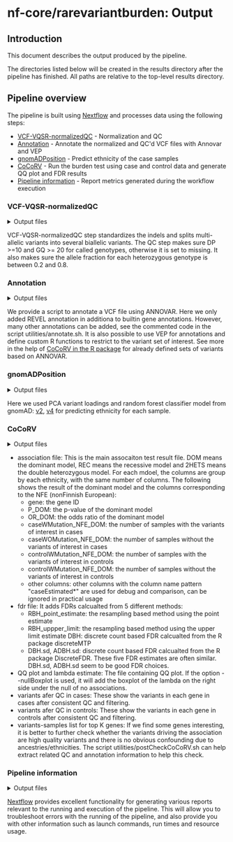# nf-core/rarevariantburden: Output

## Introduction

This document describes the output produced by the pipeline.

The directories listed below will be created in the results directory after the pipeline has finished. All paths are relative to the top-level results directory.

<!-- TODO nf-core: Write this documentation describing your workflow's output -->

## Pipeline overview

The pipeline is built using [Nextflow](https://www.nextflow.io/) and processes data using the following steps:

- [VCF-VQSR-normalizedQC](#vcf-vqsr-normalizedqc) - Normalization and QC
- [Annotation](#annotation) - Annotate the normalized and QC'd VCF files with Annovar and VEP
- [gnomADPosition](#gnomadposition) - Predict ethnicity of the case samples
- [CoCoRV](#cocorv) - Run the burden test using case and control data and generate QQ plot and FDR results
- [Pipeline information](#pipeline-information) - Report metrics generated during the workflow execution

### VCF-VQSR-normalizedQC

<details markdown="1">
<summary>Output files</summary>

- `vcf_vqsr_normalizedQC/`
  - `*.biallelic.leftnorm.ABCheck.vcf.gz`: The normalized and QC'd VCF files (one file for each chromosome).
  - `*.biallelic.leftnorm.ABCheck.vcf.gz.tbi`: Index files for the normalized and QC'd VCF files.
  - `*.biallelic.leftnorm.ABCheck.vcf.gz.gds`: GDS format files for the normalized and QC'd VCF files.

</details>

VCF-VQSR-normalizedQC step standardizes the indels and splits multi-allelic variants into several biallelic variants. The QC step makes sure DP >=10 and GQ >= 20 for called genotypes, otherwise it is set to missing. It also makes sure the allele fraction for each heterozygous genotype is between 0.2 and 0.8.

### Annotation

<details markdown="1">
<summary>Output files</summary>

- `annotation/`
  - `*.annotated.vcf.gz`: The annotated VCF files.
  - `*.annotated.vcf.gz.tbi`: Index files for the annotated VCF files.
  - `*.annotated.vcf.gz.gds`: GDS format files for the annotated VCF files.

</details>

We provide a script to annotate a VCF file using ANNOVAR. Here we only added REVEL annotation in additiona to builtin gene annotations. However, many other annotations can be added, see the commented code in the script utilities/annotate.sh. It is also possible to use VEP for annotations and define custom R functions to restrict to the variant set of interest. See more in the help of [CoCoRV in the R package](https://bitbucket.org/Wenan/cocorv/src/master/) for already defined sets of variants based on ANNOVAR.

### gnomADPosition

<details markdown="1">
<summary>Output files</summary>

- `gnomADPosition/`
  - `*.extracted.vcf.gz`: The extracted variants for each chromosome used for gnomAD ethnicity classifier.
  - `all.extracted.vcf.gz`: All extracted variants for gnomAD ethnicity classifier.
  - `PC.population.output.gz`: PCA scores generated by gnomAD classifier for each case sample.
  - `casePopulation.txt`: The final assigned ethnicity for each case sample.

</details>

Here we used PCA variant loadings and random forest classifier model from gnomAD: [v2](https://gnomad.broadinstitute.org/downloads#v2-ancestry-classification), [v4](https://gnomad.broadinstitute.org/downloads#v4-genetic-ancestry-group-classification) for predicting ethnicity for each sample.

### CoCoRV

<details markdown="1">
<summary>Output files</summary>

- `CoCoRV/`
  - `association.tsv`: The result file containing the association test results.
  - `association.tsv.dominant.nRep1000.fdr.tsv`: The result file containing FDR calculation.
  - `association.tsv.dominant.nRep1000.pdf`: QQ plot file, if the option --nullBoxplot is used, it will add the boxplot of the lambda on the right side under the null of no associations.
  - `kept.variants.case.txt`: The variants in each gene in cases after consistent QC and filtering.
  - `kept.variants.control.txt`: The variants in each gene in controls after consistent QC and filtering.
  - `top*.association.tsv.case.variants.tsv`: The variants and samples list for the top K genes along with the annotations for each varint.

</details>

* association file: This is the main assocaiton test result file. DOM means the dominant model, REC means the recessive model and 2HETS means the double heterozygous model. For each mdoel, the columns are group by each ethnicity, with the same number of columns. The following shows the result of the dominant model and the columns corresponding to the NFE (nonFinnish European):
    * gene: the gene ID
    * P_DOM: the p-value of the dominant model
    * OR_DOM: the odds ratio of the dominant model
    * caseWMutation_NFE_DOM:  the number of samples with the variants of interest in cases
    * caseWOMutation_NFE_DOM: the number of samples without the variants of interest in cases
    * controlWMutation_NFE_DOM: the number of samples with the variants of interest in controls
    * controlWMutation_NFE_DOM: the number of samples without the variants of interest in controls
    * other columns: other columns with the column name pattern "caseEstimated*" are used for debug and comparison, can be ignored in practical usage
* fdr file: It adds FDRs calcualted from 5 different methods:
    * RBH_point_estimate: the resampling based method using the point estimate
    * RBH_uppper_limit: the resampling based method using the upper limit estimate
     DBH: discrete count based FDR calcualted from the R package discreteMTP
    * DBH.sd, ADBH.sd: discrete count based FDR calcualted from the R package DiscreteFDR. These five FDR estimates are often similar. DBH.sd, ADBH.sd seem to be good FDR choices.
* QQ plot and lambda estimate: The file containing QQ plot. If the option --nullBoxplot is used, it will add the boxplot of the lambda on the right side under the null of no associations.
* variants afer QC in cases: These show the variants in each gene in cases after consistent QC and filtering.
* variants afer QC in controls: These show the variants in each gene in controls after consistent QC and filtering.
* variants-samples list for top K genes: If we find some genes interesting, it is better to further check whether the variants driving the association are high quality variants and there is no obvious confounding due to ancestries/ethnicities. The script utilities/postCheckCoCoRV.sh can help extract related QC and annotation information to help this check.

### Pipeline information

<details markdown="1">
<summary>Output files</summary>

- `pipeline_info/`
  - Reports generated by Nextflow: `execution_report.html`, `execution_timeline.html`, `execution_trace.txt` and `pipeline_dag.dot`/`pipeline_dag.svg`.
  - Reports generated by the pipeline: `pipeline_report.html`, `pipeline_report.txt` and `software_versions.yml`. The `pipeline_report*` files will only be present if the `--email` / `--email_on_fail` parameter's are used when running the pipeline.
  - Reformatted samplesheet files used as input to the pipeline: `samplesheet.valid.csv`.
  - Parameters used by the pipeline run: `params.json`.

</details>

[Nextflow](https://www.nextflow.io/docs/latest/tracing.html) provides excellent functionality for generating various reports relevant to the running and execution of the pipeline. This will allow you to troubleshoot errors with the running of the pipeline, and also provide you with other information such as launch commands, run times and resource usage.
